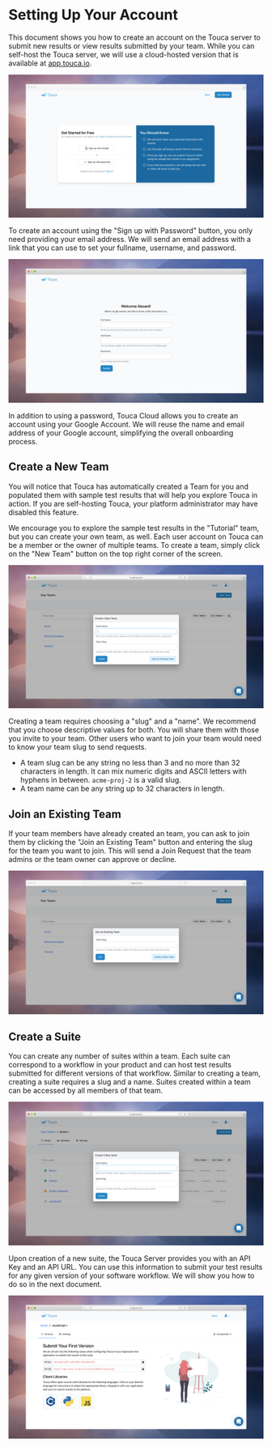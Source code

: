 # Setting Up Your Account

This document shows you how to create an account on the Touca server to submit
new results or view results submitted by your team. While you can self-host the
Touca server, we will use a cloud-hosted version that is available at
[app.touca.io](https://app.touca.io).

![Touca server signup page](../.gitbook/assets/touca-signup-page.png)

To create an account using the "Sign up with Password" button, you only need
providing your email address. We will send an email address with a link that you
can use to set your fullname, username, and password.

![Touca onboarding page](../.gitbook/assets/touca-account-welcome.png)

In addition to using a password, Touca Cloud allows you to create an account
using your Google Account. We will reuse the name and email address of your
Google account, simplifying the overall onboarding process.

## Create a New Team

You will notice that Touca has automatically created a Team for you and
populated them with sample test results that will help you explore Touca in
action. If you are self-hosting Touca, your platform administrator may have
disabled this feature.

We encourage you to explore the sample test results in the "Tutorial" team, but
you can create your own team, as well. Each user account on Touca can be a
member or the owner of multiple teams. To create a team, simply click on the
"New Team" button on the top right corner of the screen.

![Important buttons on Touca are always on the top-right corner.](../.gitbook/assets/touca-create-team.png)

Creating a team requires choosing a "slug" and a "name". We recommend that you
choose descriptive values for both. You will share them with those you invite to
your team. Other users who want to join your team would need to know your team
slug to send requests.

- A team slug can be any string no less than 3 and no more than 32 characters in
  length. It can mix numeric digits and ASCII letters with hyphens in between.
  `acme-proj-2` is a valid slug.
- A team name can be any string up to 32 characters in length.

## Join an Existing Team

If your team members have already created an team, you can ask to join them by
clicking the "Join an Existing Team" button and entering the slug for the team
you want to join. This will send a Join Request that the team admins or the team
owner can approve or decline.

![You will need approval from a Team Admin to join that team.](../.gitbook/assets/touca-teams-request-join.png)

## Create a Suite

You can create any number of suites within a team. Each suite can correspond to
a workflow in your product and can host test results submitted for different
versions of that workflow. Similar to creating a team, creating a suite requires
a slug and a name. Suites created within a team can be accessed by all members
of that team.

![You can always change the name and the slug of your suite from the Settings tab.](../.gitbook/assets/touca-create-suite.png)

Upon creation of a new suite, the Touca Server provides you with an API Key and
an API URL. You can use this information to submit your test results for any
given version of your software workflow. We will show you how to do so in the
next document.

![You will need API Key and API URL to submit test results.](../.gitbook/assets/touca-submit-first-version.png)

